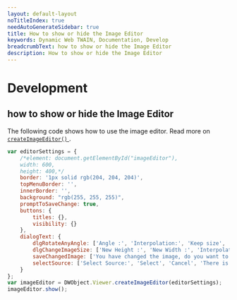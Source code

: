 ```yaml
---
layout: default-layout
noTitleIndex: true
needAutoGenerateSidebar: true
title: How to show or hide the Image Editor
keywords: Dynamic Web TWAIN, Documentation, Develop
breadcrumbText: how to show or hide the Image Editor
description: How to show or hide the Image Editor
---
```


# Development

## how to show or hide the Image Editor

The following code shows how to use the image editor. Read more on [ `createImageEditor()` ]({{site.info}}api/WebTwain_Viewer.html#createimageeditor).

``` javascript
var editorSettings = {
    /*element: document.getElementById("imageEditor"),
    width: 600,
    height: 400,*/
    border: '1px solid rgb(204, 204, 204)',
    topMenuBorder: '',
    innerBorder: '',
    background: "rgb(255, 255, 255)",
    promptToSaveChange: true,
    buttons: {
        titles: {},
        visibility: {}
    },
    dialogText: {
        dlgRotateAnyAngle: ['Angle :', 'Interpolation:', 'Keep size', '  OK  ', 'Cancel'],
        dlgChangeImageSize: ['New Height :', 'New Width :', 'Interpolation method:', '  OK  ', 'Cancel'],
        saveChangedImage: ['You have changed the image, do you want to keep the change(s)?', '  Yes  ', '  No  '],
        selectSource: ['Select Source:', 'Select', 'Cancel', 'There is no source available']
    }
};
var imageEditor = DWObject.Viewer.createImageEditor(editorSettings);
imageEditor.show();
```
